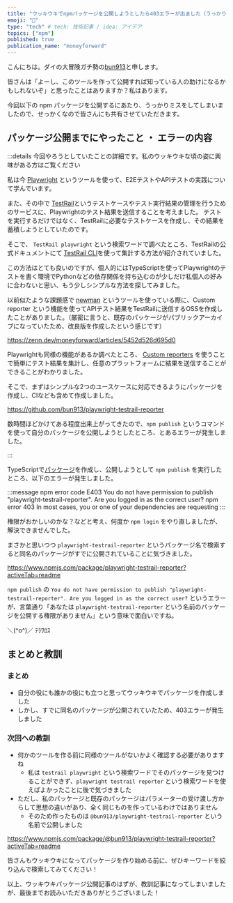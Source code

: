 ```yaml
---
title: "ウッキウキでnpmパッケージを公開しようとしたら403エラーが出ました（うっかり編）"
emoji: "📝"
type: "tech" # tech: 技術記事 / idea: アイデア
topics: ["npm"]
published: true
publication_name: "moneyforward"
---
```


こんにちは。ダイの大冒険ガチ勢の[bun913](https://x.com/bun7623514)と申します。

皆さんは「よーし、このツールを作って公開すれば知っている人の助けになるかもしれないぞ」と思ったことはありますか？私はあります。

今回以下の npm パッケージを公開するにあたり、うっかりミスをしてしまいましたので、せっかくなので皆さんにも共有させていただきます。

## パッケージ公開までにやったこと ・ エラーの内容

:::details 今回やろうとしていたことの詳細です。私のウッキウキな頃の姿に興味がある方はご覧ください

私は今 [Playwright](https://playwright.dev/) というツールを使って、E2EテストやAPIテストの実践について学んでいます。

また、その中で [TestRail](https://www.testrail.com/)というテストケースやテスト実行結果の管理を行うためのサービスに、Playwrightのテスト結果を送信することを考えました。
テストを実行するだけではなく、TestRailに必要なテストケースを作成し、その結果を蓄積しようとしていたのです。

そこで、 `TestRail playwright` という検索ワードで調べたところ、TestRailの公式ドキュメントにて [TestRail CLI](https://docs.testrail.techmatrix.jp/testrail/docs/801/test-automation/automation-frameworks/playwright/)を使って集計する方法が紹介されていました。

この方法はとても良いのですが、個人的にはTypeScriptを使ってPlaywrightのテストを書く環境でPythonなどの依存関係を持ち込むのが少しだけ私個人の好みに合わないと思い、もう少しシンプルな方法を探してみました。

以前似たような課題感で [newman](https://learning.postman.com/docs/collections/using-newman-cli/command-line-integration-with-newman/) というツールを使っている際に、Custom reporter という機能を使ってAPIテスト結果をTestRailに送信するOSSを作成したことがありました。（厳密に言うと、既存のパッケージがパブリックアーカイブになっていたため、改良版を作成したという感じです）

https://zenn.dev/moneyforward/articles/5452d526d695d0

Playwrightも同様の機能があるか調べたところ、 [Custom reporters](https://playwright.dev/docs/test-reporters#custom-reporters) を使うことで簡単にテスト結果を集計し、任意のプラットフォームに結果を送信することができることがわかりました。

そこで、まずはシンプルな2つのユースケースに対応できるようにパッケージを作成し、CIなども含めて作成しました。

https://github.com/bun913/playwright-testrail-reporter

数時間ほどかけてある程度出来上がってきたので、`npm publish` というコマンドを使って自分のパッケージを公開しようとしたところ、とあるエラーが発生しました。

:::

TypeScriptで[パッケージ](https://github.com/bun913/playwright-testrail-reporter)を作成し、公開しようとして `npm publish` を実行したところ、以下のエラーが発生しました。

:::message
npm error code E403
You do not have permission to publish "playwright-testrail-reporter". Are you logged in as the correct user?
npm error 403 In most cases, you or one of your dependencies are requesting
:::

権限がおかしいのかな？などと考え、何度か `npm login` をやり直しましたが、解決できませんでした。

まさかと思いつつ `playwright-testrail-reporter` というパッケージ名で検索すると同名のパッケージがすでに公開されていることに気づきました。

https://www.npmjs.com/package/playwright-testrail-reporter?activeTab=readme

`npm publish` の `You do not have permission to publish "playwright-testrail-reporter". Are you logged in as the correct user?` というエラーが、言葉通り「あなたは `playwright-testrail-reporter` という名前のパッケージを公開する権限がありません」という意味で面白いですね。

＼(^o^)／ ﾃﾗﾜﾛｽ

## まとめと教訓

### まとめ

- 自分の役にも誰かの役にも立つと思ってウッキウキでパッケージを作成しました
- しかし、すでに同名のパッケージが公開されていたため、403エラーが発生しました

### 次回への教訓

- 何かのツールを作る前に同様のツールがないかよく確認する必要がありますね
    - 私は `testrail playwright` という検索ワードでそのパッケージを見つけることができず、`playwright testrail reporter` という検索ワードを使えばよかったことに後で気づきました
- ただし、私のパッケージと既存のパッケージはパラメーターの受け渡し方からして思想の違いがあり、全く同じものを作っているわけではありません
     - そのため作ったものは `@bun913/playwright-testrail-reporter` という名前で公開しました

https://www.npmjs.com/package/@bun913/playwright-testrail-reporter?activeTab=readme

皆さんもウッキウキになってパッケージを作り始める前に、ぜひキーワードを絞り込んで検索してみてください！

以上、ウッキウキパッケージ公開記事のはずが、教訓記事になってしまいましたが、最後までお読みいただきありがとうございました！
